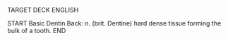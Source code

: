TARGET DECK
ENGLISH

START
Basic
Dentin
Back: n. (brit. Dentine) hard dense tissue forming the bulk of a tooth.
END
